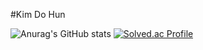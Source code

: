#Kim Do Hun

![Anurag's GitHub stats](https://github-readme-stats.vercel.app/api?username=dohun&show_icons=true&theme=dracula) [![Solved.ac Profile](http://mazassumnida.wtf/api/v2/generate_badge?boj=khyp1210)](https://solved.ac/khyp1210/)
